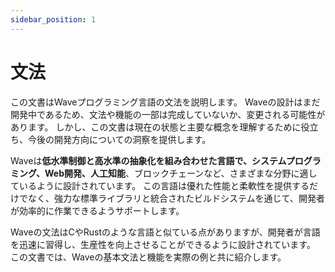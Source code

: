 ```yaml
---
sidebar_position: 1
---
```


# 文法

この文書はWaveプログラミング言語の文法を説明します。
Waveの設計はまだ開発中であるため、文法や機能の一部は完成していないか、変更される可能性があります。
しかし、この文書は現在の状態と主要な概念を理解するために役立ち、今後の開発方向についての洞察を提供します。

Waveは**低水準制御と高水準の抽象化を組み合わせた言語で、システムプログラミング、Web開発、人工知能**、ブロックチェーンなど、さまざまな分野に適しているように設計されています。
この言語は優れた性能と柔軟性を提供するだけでなく、強力な標準ライブラリと統合されたビルドシステムを通じて、開発者が効率的に作業できるようサポートします。

Waveの文法はCやRustのような言語と似ている点がありますが、開発者が言語を迅速に習得し、生産性を向上させることができるように設計されています。
この文書では、Waveの基本文法と機能を実際の例と共に紹介します。
